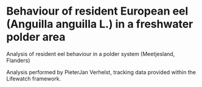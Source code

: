# Behaviour of resident European eel (Anguilla anguilla L.) in a freshwater polder area

Analysis of resident eel behaviour in a polder system (Meetjesland, Flanders)

Analysis performed by PieterJan Verhelst, tracking data provided within the Lifewatch framework.


